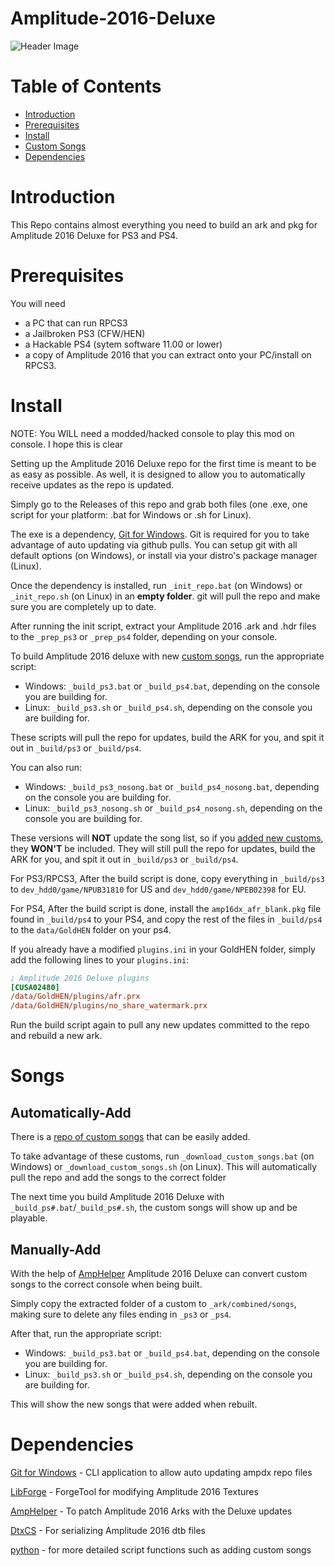# Amplitude-2016-Deluxe

![Header Image](dependencies/header.png)

# Table of Contents  

* [Introduction](#introduction)
* [Prerequisites](#Prerequisites)
* [Install](#Install)
* [Custom Songs](#Songs)
* [Dependencies](#Dependencies)

# Introduction

This Repo contains almost everything you need to build an ark and pkg for Amplitude 2016 Deluxe for PS3 and PS4.

# Prerequisites

You will need

- a PC that can run RPCS3
- a Jailbroken PS3 (CFW/HEN)
- a Hackable PS4 (sytem software 11.00 or lower)
- a copy of Amplitude 2016 that you can extract onto your PC/install on RPCS3.

# Install

NOTE: You WILL need a modded/hacked console to play this mod on console. I hope this is clear

Setting up the Amplitude 2016 Deluxe repo for the first time is meant to be as easy as possible.
As well, it is designed to allow you to automatically receive updates as the repo is updated.

Simply go to the Releases of this repo and grab both files (one .exe, one script for your platform: .bat for Windows or .sh for Linux).

The exe is a dependency, [Git for Windows](https://gitforwindows.org/).
Git is required for you to take advantage of auto updating via github pulls.
You can setup git with all default options (on Windows), or install via your distro's package manager (Linux).

Once the dependency is installed, run `_init_repo.bat` (on Windows) or `_init_repo.sh` (on Linux) in an **empty folder**. git will pull the repo and make sure you are completely up to date.

After running the init script, extract your Amplitude 2016 .ark and .hdr files to the `_prep_ps3` or `_prep_ps4` folder, depending on your console.

To build Amplitude 2016 deluxe with new [custom songs](#Songs), run the appropriate script:
* Windows: `_build_ps3.bat` or `_build_ps4.bat`, depending on the console you are building for.
* Linux: `_build_ps3.sh` or `_build_ps4.sh`, depending on the console you are building for.

These scripts will pull the repo for updates, build the ARK for you, and spit it out in `_build/ps3` or `_build/ps4`.

You can also run:
* Windows: `_build_ps3_nosong.bat` or `_build_ps4_nosong.bat`, depending on the console you are building for.
* Linux: `_build_ps3_nosong.sh` or `_build_ps4_nosong.sh`, depending on the console you are building for.

These versions will **NOT** update the song list, so if you [added new customs](#Songs), they **WON'T** be included. They will still pull the repo for updates, build the ARK for you, and spit it out in `_build/ps3` or `_build/ps4`.

For PS3/RPCS3, After the build script is done, copy everything in `_build/ps3` to `dev_hdd0/game/NPUB31810` for US and `dev_hdd0/game/NPEB02398` for EU.

For PS4, After the build script is done, install the `amp16dx_afr_blank.pkg` file found in `_build/ps4` to your PS4, and copy the rest of the files in `_build/ps4` to the `data/GoldHEN` folder on your ps4.

If you already have a modified `plugins.ini` in your GoldHEN folder, simply add the following lines to your `plugins.ini`:

```ini
; Amplitude 2016 Deluxe plugins
[CUSA02480]
/data/GoldHEN/plugins/afr.prx
/data/GoldHEN/plugins/no_share_watermark.prx
```

Run the build script again to pull any new updates committed to the repo and rebuild a new ark.

# Songs

## Automatically-Add

There is a [repo of custom songs](https://github.com/hmxmilohax/amp-2016-customs) that can be easily added.

To take advantage of these customs, run `_download_custom_songs.bat` (on Windows) or `_download_custom_songs.sh` (on Linux). This will automatically pull the repo and add the songs to the correct folder

The next time you build Amplitude 2016 Deluxe with `_build_ps#.bat`/`_build_ps#.sh`, the custom songs will show up and be playable.

## Manually-Add

With the help of [AmpHelper](https://github.com/hmxmilohax/AmpHelper) Amplitude 2016 Deluxe can convert custom songs to the correct console when being built.

Simply copy the extracted folder of a custom to `_ark/combined/songs`, making sure to delete any files ending in `_ps3` or `_ps4`.

After that, run the appropriate script:
* Windows: `_build_ps3.bat` or `_build_ps4.bat`, depending on the console you are building for.
* Linux: `_build_ps3.sh` or `_build_ps4.sh`, depending on the console you are building for.

This will show the new songs that were added when rebuilt.

# Dependencies

[Git for Windows](https://gitforwindows.org/) - CLI application to allow auto updating ampdx repo files

[LibForge](https://github.com/mtolly/LibForge) - ForgeTool for modifying Amplitude 2016 Textures

[AmpHelper](https://github.com/hmxmilohax/AmpHelper) - To patch Amplitude 2016 Arks with the Deluxe updates

[DtxCS](https://github.com/InvoxiPlayGames/DtxCS) - For serializing Amplitude 2016 dtb files

[python](https://www.python.org/downloads/) - for more detailed script functions such as adding custom songs
